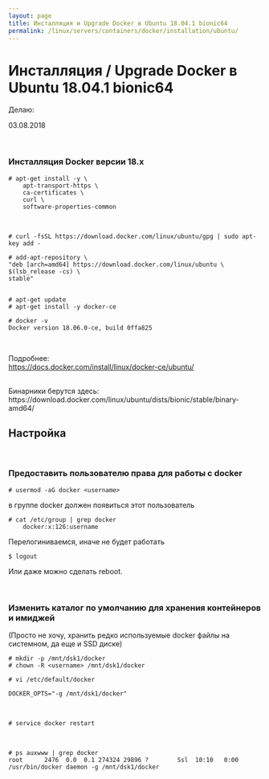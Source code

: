 ```yaml
---
layout: page
title: Инсталляция и Upgrade Docker в Ubuntu 18.04.1 bionic64
permalink: /linux/servers/containers/docker/installation/ubuntu/
---
```



# Инсталляция / Upgrade Docker в Ubuntu 18.04.1 bionic64

Делаю:  

03.08.2018


<br/>

### Инсталляция Docker версии 18.x

    # apt-get install -y \
        apt-transport-https \
        ca-certificates \
        curl \
        software-properties-common

<br/>

    # curl -fsSL https://download.docker.com/linux/ubuntu/gpg | sudo apt-key add -

<!-- 
    # apt-key fingerprint 0EBFCD88 -->
    

    # add-apt-repository \
    "deb [arch=amd64] https://download.docker.com/linux/ubuntu \
    $(lsb_release -cs) \
    stable"


    # apt-get update
    # apt-get install -y docker-ce

    # docker -v
    Docker version 18.06.0-ce, build 0ffa825

<br/>

Подробнее:  
https://docs.docker.com/install/linux/docker-ce/ubuntu/

<br/>
Бинарники берутся здесь:  
https://download.docker.com/linux/ubuntu/dists/bionic/stable/binary-amd64/

<br/>

## Настройка 

<br/>

### Предоставить пользователю права для работы с docker


    # usermod -aG docker <username>
    
    
<!-- $ sudo gpasswd -a <username> docker -->

в группе docker должен появиться этот пользователь  

    # cat /etc/group | grep docker
        docker:x:126:username

Перелогиниваемся, иначе не будет работать

    $ logout

Или даже можно сделать reboot.

<br/>

### Изменить каталог по умолчанию для хранения контейнеров и имиджей

(Просто не хочу, хранить редко используемые docker файлы на системном, да еще и SSD диске)

    # mkdir -p /mnt/dsk1/docker
    # chown -R <username> /mnt/dsk1/docker

    # vi /etc/default/docker

    DOCKER_OPTS="-g /mnt/dsk1/docker"

<br/>

    # service docker restart

<br/>

    # ps auxwww | grep docker
    root      2476  0.0  0.1 274324 29896 ?        Ssl  10:10   0:00 /usr/bin/docker daemon -g /mnt/dsk1/docker
